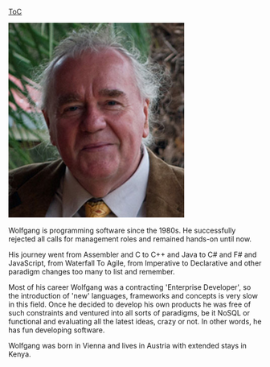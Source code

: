 [ToC](https://github.com/kujua/webapplications-with-elm-beta-access/blob/master/Readme.md)

![Wolfgang Loder](assets/wl_face_small.jpg)

Wolfgang is programming software since the 1980s. He successfully rejected all calls for management roles and remained hands-on until now.

His journey went from Assembler and C to C++ and Java to C# and F# and JavaScript, from Waterfall To Agile, from Imperative to Declarative and other paradigm changes too many to list and remember.

Most of his career Wolfgang was a contracting 'Enterprise Developer', so the introduction of 'new' languages, frameworks and concepts is very slow in this field. Once he decided to develop his own products he was free of such constraints and ventured into all sorts of paradigms, be it NoSQL or functional and evaluating all the latest ideas, crazy or not. In other words, he has fun developing software.

Wolfgang was born in Vienna and lives in Austria with extended stays in Kenya.
